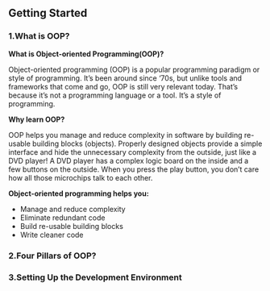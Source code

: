 ## Getting Started ##  
 
### 1.What is OOP? ###

**What is Object-oriented Programming(OOP)?**

Object-oriented programming (OOP) is a popular programming paradigm or style of programming. It’s been around since ‘70s, but unlike tools and frameworks that come and go, OOP is still very relevant today. That’s because it’s not a programming language or a tool. It’s a style of programming.


**Why learn OOP?**

OOP helps you manage and reduce complexity in software by building re-usable building blocks (objects). Properly designed objects provide a simple interface and hide the unnecessary complexity from the outside, just like a DVD player! A DVD player has a complex logic board on the inside and a few buttons on the outside. When you press the play button, you don’t care how all those microchips talk to each other.


**Object-oriented programming helps you:**

* Manage and reduce complexity
* Eliminate redundant code
* Build re-usable building blocks
* Write cleaner code

### 2.Four Pillars of OOP? ###

### 3.Setting Up the Development Environment ###

